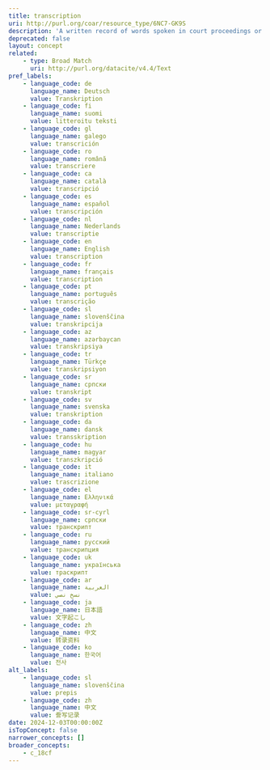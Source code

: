 ```yaml
---
title: transcription
uri: http://purl.org/coar/resource_type/6NC7-GK9S
description: 'A written record of words spoken in court proceedings or in a speech, interview, broadcast, or sound recording. [Source: Adapted from https://products.abc-clio.com/ODLIS/odlis_t.aspx]'
deprecated: false
layout: concept
related:
    - type: Broad Match
      uri: http://purl.org/datacite/v4.4/Text
pref_labels:
    - language_code: de
      language_name: Deutsch
      value: Transkription
    - language_code: fi
      language_name: suomi
      value: litteroitu teksti
    - language_code: gl
      language_name: galego
      value: transcrición
    - language_code: ro
      language_name: română
      value: transcriere
    - language_code: ca
      language_name: català
      value: transcripció
    - language_code: es
      language_name: español
      value: transcripción
    - language_code: nl
      language_name: Nederlands
      value: transcriptie
    - language_code: en
      language_name: English
      value: transcription
    - language_code: fr
      language_name: français
      value: transcription
    - language_code: pt
      language_name: português
      value: transcrição
    - language_code: sl
      language_name: slovenščina
      value: transkripcija
    - language_code: az
      language_name: azərbaycan
      value: transkripsiya
    - language_code: tr
      language_name: Türkçe
      value: transkripsiyon
    - language_code: sr
      language_name: српски
      value: transkript
    - language_code: sv
      language_name: svenska
      value: transkription
    - language_code: da
      language_name: dansk
      value: transskription
    - language_code: hu
      language_name: magyar
      value: transzkripció
    - language_code: it
      language_name: italiano
      value: trascrizione
    - language_code: el
      language_name: Ελληνικά
      value: μεταγραφή
    - language_code: sr-cyrl
      language_name: српски
      value: транскрипт
    - language_code: ru
      language_name: русский
      value: транскрипция
    - language_code: uk
      language_name: українська
      value: траскрипт
    - language_code: ar
      language_name: العربية
      value: نسخ نصي
    - language_code: ja
      language_name: 日本語
      value: 文字起こし
    - language_code: zh
      language_name: 中文
      value: 转录资料
    - language_code: ko
      language_name: 한국어
      value: 전사
alt_labels:
    - language_code: sl
      language_name: slovenščina
      value: prepis
    - language_code: zh
      language_name: 中文
      value: 誊写记录
date: 2024-12-03T00:00:00Z
isTopConcept: false
narrower_concepts: []
broader_concepts:
    - c_18cf
---
```


